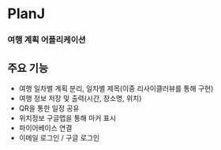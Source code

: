 # PlanJ
<h3> 여행 계획 어플리케이션 </h3>

## 주요 기능
- 여행 일차별 계획 분리, 일차별 제목(이중 리사이클러뷰를 통해 구현)
- 여행 정보 저장 및 출력(시간, 장소명, 위치)
- QR을 통한 일정 공유
- 위치정보 구글맵을 통해 마커 표시
- 파이어베이스 연결
- 이메일 로그인 / 구글 로그인
